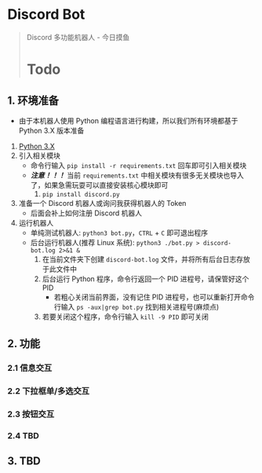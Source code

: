 # Discord Bot
> Discord 多功能机器人 - 今日摸鱼
> # Todo
## 1. 环境准备
- 由于本机器人使用 Python 编程语言进行构建，所以我们所有环境都基于 Python 3.X 版本准备

1. [Python 3.X](https://www.python.org/downloads/)
2. 引入相关模块
    - 命令行输入 `pip install -r requirements.txt` 回车即可引入相关模块
    - ***注意！！！*** 当前 `requirements.txt` 中相关模块有很多无关模块也导入了，如果急需玩耍可以直接安装核心模块即可
        1. `pip install discord.py`
3. 准备一个 Discord 机器人或询问我获得机器人的 Token
    - 后面会补上如何注册 Discord 机器人
4. 运行机器人 
    - 单纯测试机器人: `python3 bot.py`，`CTRL` + `C` 即可退出程序
    - 后台运行机器人(推荐 Linux 系统): `python3 ./bot.py > discord-bot.log 2>&1 &`
        1. 在当前文件夹下创建 `discord-bot.log` 文件，并将所有后台日志存放于此文件中
        2. 后台运行 Python 程序，命令行返回一个 PID 进程号，请保管好这个 PID
            - 若粗心关闭当前界面，没有记住 PID 进程号，也可以重新打开命令行输入 `ps -aux|grep bot.py` 找到相关进程号(麻烦点)
        3. 若要关闭这个程序，命令行输入 `kill -9 PID` 即可关闭

## 2. 功能
### 2.1 信息交互

### 2.2 下拉框单/多选交互

### 2.3 按钮交互

### 2.4 TBD

## 3. TBD